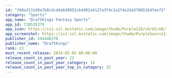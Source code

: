 ```yaml
---
id: "f68a3131d9e7b8cdcdda6d9852cb4d02a4127a3f4c1a2f4e2da570051b4fee72"
category: "Sports"
app_name: "DraftKings Fantasy Sports"
app_id: 710535379
app_icon: https://is1-ssl.mzstatic.com/image/thumb/Purple126/v4/b5/e8/7d/b5e87dd6-80fc-a470-fea1-ac7335bef581/AppIcon-1x_U007emarketing-0-8-0-85-220.png/1024x1024bb.png
app_screenshot: https://is1-ssl.mzstatic.com/image/thumb/PurpleSource116/v4/8d/cf/76/8dcf76db-b008-a749-137c-90963c47f7f8/f89799d6-e745-4d85-bd84-1510ea7f853e_DFS_NONE_App-Store-Reactive-Update_SEO_IOS6.5_F1.png/1242x2688bb.png
publisher_id: 544448370
publisher_name: "DraftKings"
rank: 23
most_recent_release: 2024-02-02 00:00:00
release_count_in_past_year: 21
release_count_in_past_year_category: 14
release_count_in_past_year_top_in_category: 32
---
```

